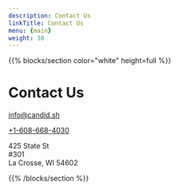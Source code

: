 ```yaml
---
description: Contact Us
linkTitle: Contact Us
menu: {main}
weight: 30
---
```


{{% blocks/section color="white" height=full %}}
# Contact Us

<a href="mailto:&#105;&#110;&#102;&#111;&#064;candid.dev">&#105;&#110;&#102;&#111;&#064;candid.sh</a>

<a href="tel:+1-608-668-4030">+1-608-668-4030</a>

425 State St\
#301\
La Crosse, WI 54602

{{% /blocks/section %}}
